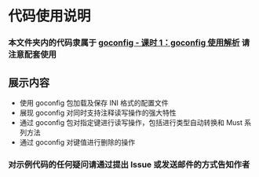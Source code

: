 # 代码使用说明

### 本文件夹内的代码隶属于 [goconfig - 课时 1：goconfig 使用解析](https://github.com/Unknwon/go-rock-libraries-showcases/tree/master/lectures/01-goconfig#%E8%AF%BE%E6%97%B6-1goconfig-%E4%BD%BF%E7%94%A8%E8%A7%A3%E6%9E%90) 请注意配套使用

## 展示内容

- 使用 goconfig 包加载及保存 INI 格式的配置文件
- 展现 goconfig 对同时支持注释读写操作的强大特性
- 通过 goconfig 包对指定键进行读写操作，包括进行类型自动转换和 Must 系列方法
- 通过 goconfig 对键值进行删除的操作

### 对示例代码的任何疑问请通过提出 Issue 或发送邮件的方式告知作者
